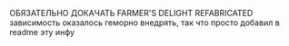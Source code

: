 ОБЯЗАТЕЛЬНО ДОКАЧАТЬ FARMER'S DELIGHT REFABRICATED
зависимость оказалось геморно внедрять, так что просто добавил в readme эту инфу
